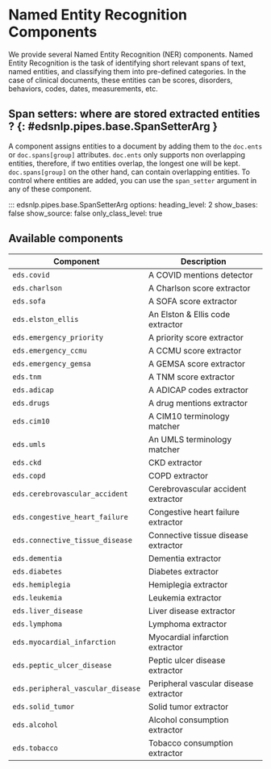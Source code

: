 # Named Entity Recognition Components

We provide several Named Entity Recognition (NER) components.
Named Entity Recognition is the task of identifying short relevant spans of text, named entities, and classifying them into pre-defined categories.
In the case of clinical documents, these entities can be scores, disorders, behaviors, codes, dates, measurements, etc.

## Span setters: where are stored extracted entities ? {: #edsnlp.pipes.base.SpanSetterArg }

A component assigns entities to a document by adding them to the `doc.ents` or `doc.spans[group]` attributes. `doc.ents` only supports non overlapping
entities, therefore, if two entities overlap, the longest one will be kept. `doc.spans[group]` on the other hand, can contain overlapping entities.
To control where entities are added, you can use the `span_setter` argument in any of these component.

::: edsnlp.pipes.base.SpanSetterArg
    options:
        heading_level: 2
        show_bases: false
        show_source: false
        only_class_level: true

## Available components

<!-- --8<-- [start:components] -->

| Component                         | Description                           |
|-----------------------------------|---------------------------------------|
| `eds.covid`                       | A COVID mentions detector             |
| `eds.charlson`                    | A Charlson score extractor            |
| `eds.sofa`                        | A SOFA score extractor                |
| `eds.elston_ellis`                | An Elston & Ellis code extractor      |
| `eds.emergency_priority`          | A priority score extractor            |
| `eds.emergency_ccmu`              | A CCMU score extractor                |
| `eds.emergency_gemsa`             | A GEMSA score extractor               |
| `eds.tnm`                         | A TNM score extractor                 |
| `eds.adicap`                      | A ADICAP codes extractor              |
| `eds.drugs`                       | A drug mentions extractor             |
| `eds.cim10`                       | A CIM10 terminology matcher           |
| `eds.umls`                        | An UMLS terminology matcher           |
| `eds.ckd`                         | CKD extractor                         |
| `eds.copd`                        | COPD extractor                        |
| `eds.cerebrovascular_accident`    | Cerebrovascular accident extractor    |
| `eds.congestive_heart_failure`    | Congestive heart failure extractor    |
| `eds.connective_tissue_disease`   | Connective tissue disease extractor   |
| `eds.dementia`                    | Dementia extractor                    |
| `eds.diabetes`                    | Diabetes extractor                    |
| `eds.hemiplegia`                  | Hemiplegia extractor                  |
| `eds.leukemia`                    | Leukemia extractor                    |
| `eds.liver_disease`               | Liver disease extractor               |
| `eds.lymphoma`                    | Lymphoma extractor                    |
| `eds.myocardial_infarction`       | Myocardial infarction extractor       |
| `eds.peptic_ulcer_disease`        | Peptic ulcer disease extractor        |
| `eds.peripheral_vascular_disease` | Peripheral vascular disease extractor |
| `eds.solid_tumor`                 | Solid tumor extractor                 |
| `eds.alcohol`                     | Alcohol consumption extractor         |
| `eds.tobacco`                     | Tobacco consumption extractor         |

<!-- --8<-- [end:components] -->
